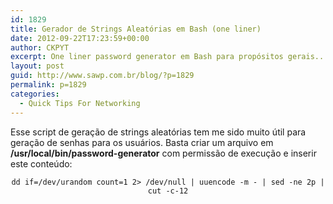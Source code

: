 ```yaml
---
id: 1829
title: Gerador de Strings Aleatórias em Bash (one liner)
date: 2012-09-22T17:23:59+00:00
author: CKPYT
excerpt: One liner password generator em Bash para propósitos gerais...
layout: post
guid: http://www.sawp.com.br/blog/?p=1829
permalink: p=1829
categories:
  - Quick Tips For Networking
---
```

Esse script de geração de strings aleatórias tem me sido muito útil para geração de senhas para os usuários. Basta criar um arquivo em **/usr/local/bin/password-generator** com permissão de execução e inserir este conteúdo:
  


<center>
  <code>dd if=/dev/urandom count=1 2> /dev/null | uuencode -m - | sed -ne 2p | cut -c-12</code>
</center>
